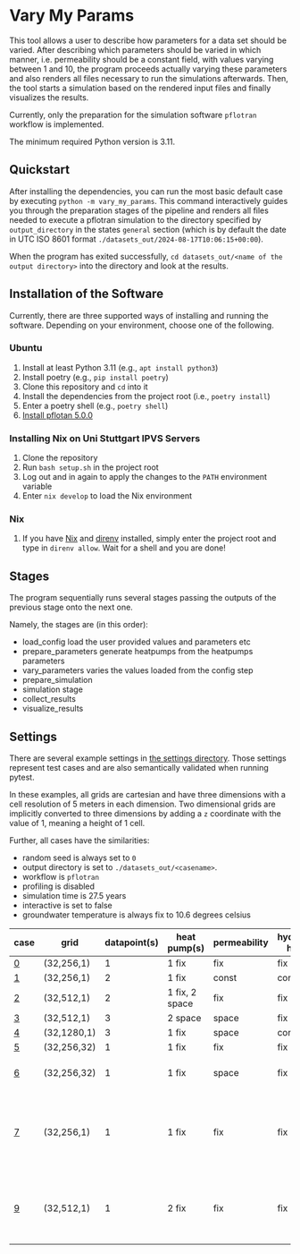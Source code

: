 # Vary My Params
<!-- TODO add references to YAML, HDF5, JSON -->
This tool allows a user to describe how parameters for a data set should be varied.
After describing which parameters should be varied in which manner, i.e. permeability should be a constant field, with values varying between 1 and 10, the program proceeds actually varying these parameters and also renders all files necessary to run the simulations afterwards.
Then, the tool starts a simulation based on the rendered input files and finally visualizes the results.

Currently, only the preparation for the simulation software `pflotran` workflow is implemented.

The minimum required Python version is 3.11.

## Quickstart

After installing the dependencies, you can run the most basic default case by executing `python -m vary_my_params`.
This command interactively guides you through the preparation stages of the pipeline and renders all files needed to execute a pflotran simulation to the directory specified by `output_directory` in the states `general` section (which is by default the date in UTC ISO 8601 format `./datasets_out/2024-08-17T10:06:15+00:00`).

When the program has exited successfully, `cd datasets_out/<name of the output directory>` into the directory and look at the results.

## Installation of the Software

Currently, there are three supported ways of installing and running the software.
Depending on your environment, choose one of the following.

### Ubuntu

1. Install at least Python 3.11 (e.g., `apt install python3`)
1. Install poetry (e.g., `pip install poetry`)
1. Clone this repository and `cd` into it
1. Install the dependencies from the project root (i.e., `poetry install`)
1. Enter a poetry shell (e.g., `poetry shell`)
1. [Install pflotan 5.0.0](https://www.pflotran.org/documentation/user_guide/how_to/installation/installation.html)

### Installing Nix on Uni Stuttgart IPVS Servers

1. Clone the repository
1. Run `bash setup.sh` in the project root
1. Log out and in again to apply the changes to the `PATH` environment variable
1. Enter `nix develop` to load the Nix environment

### Nix

1. If you have [Nix](https://nixos.org) and [direnv](https://direnv.net/) installed, simply enter the project root and type in `direnv allow`. Wait for a shell and you are done!

## Stages

The program sequentially runs several stages passing the outputs of the previous stage onto the next one.

<!-- TODO fix this -->

Namely, the stages are (in this order):
- load_config
    load the user provided values and parameters etc
- prepare_parameters
    generate heatpumps from the heatpumps parameters
- vary_parameters
    varies the values loaded from the config step
- prepare_simulation
- simulation stage
- collect_results
- visualize_results

## Settings

There are several example settings in [the settings directory](./settings).
Those settings represent test cases and are also semantically validated when running pytest.

In these examples, all grids are cartesian and have three dimensions with a cell resolution of 5 meters in each dimension.
Two dimensional grids are implicitly converted to three dimensions by adding a `z` coordinate with the value of 1, meaning a height of 1 cell.

Further, all cases have the similarities:
- random seed is always set to `0`
- output directory is set to `./datasets_out/<casename>`.
- workflow is `pflotran`
- profiling is disabled
- simulation time is 27.5 years
- interactive is set to false
- groundwater temperature is always fix to 10.6 degrees celsius

| case                                           | grid        | datapoint(s) | heat pump(s)   | permeability | hydraulic head | additional specialties                                         |
|------------------------------------------------|-------------|--------------|----------------|--------------|----------------|----------------------------------------------------------------|
| [0](./settings/case0_default.yaml)             | (32,256,1)  | 1            | 1 fix          | fix          | fix            |                                                                |
| [1](./settings/case1_vary-pressure-const.yaml) | (32,256,1)  | 2            | 1 fix          | const        | const          |                                                                |
| [2](./settings/case2_vary-hp-positions.yaml)   | (32,512,1)  | 2            | 1 fix, 2 space | fix          | fix            |                                                                |
| [3](./settings/case3_allin1.yaml)              | (32,512,1)  | 3            | 2 space        | space        | fix            |                                                                |
| [4](./settings/case4_extend-plumes.yaml)       | (32,1280,1) | 3            | 1 fix          | space        | const          |                                                                |
| [5](./settings/case5_3d.yaml)                  | (32,256,32) | 1            | 1 fix          | fix          | fix            |                                                                |
| [6](./settings/case6_vertical_aniso.yaml)      | (32,256,32) | 1            | 1 fix          | space        | fix            | vertical anisotropy ratio of 10                                |
| [7](./settings/case7_read-from-files.yaml)     | (32,256,1)  | 1            | 1 fix          | fix          | fix            | heat pump, permeability and hydraulic head are read from file  |
| [9](./settings/case9_seasonal-changes.yaml)    | (32,512,1)  | 1            | 2 fix          | fix          | fix            | time based changes in heat pump injection temperature and rate |
